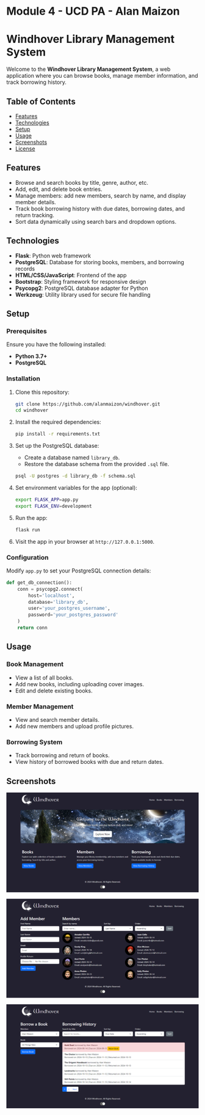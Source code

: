 # Module 4 - UCD PA - Alan Maizon

# Windhover Library Management System

Welcome to the **Windhover Library Management System**, a web application where you can browse books, manage member information, and track borrowing history.

## Table of Contents

- [Features](#features)
- [Technologies](#technologies)
- [Setup](#setup)
- [Usage](#usage)
- [Screenshots](#screenshots)
- [License](#license)

## Features

- Browse and search books by title, genre, author, etc.
- Add, edit, and delete book entries.
- Manage members: add new members, search by name, and display member details.
- Track book borrowing history with due dates, borrowing dates, and return tracking.
- Sort data dynamically using search bars and dropdown options.
  
## Technologies

- **Flask**: Python web framework
- **PostgreSQL**: Database for storing books, members, and borrowing records
- **HTML/CSS/JavaScript**: Frontend of the app
- **Bootstrap**: Styling framework for responsive design
- **Psycopg2**: PostgreSQL database adapter for Python
- **Werkzeug**: Utility library used for secure file handling

## Setup

### Prerequisites

Ensure you have the following installed:

- **Python 3.7+**
- **PostgreSQL**

### Installation

1. Clone this repository:

   ```bash
   git clone https://github.com/alanmaizon/windhover.git
   cd windhover
   ```

2. Install the required dependencies:

   ```bash
   pip install -r requirements.txt
   ```

3. Set up the PostgreSQL database:

   - Create a database named `library_db`.
   - Restore the database schema from the provided `.sql` file.
   
   ```bash
   psql -U postgres -d library_db -f schema.sql
   ```

4. Set environment variables for the app (optional):

   ```bash
   export FLASK_APP=app.py
   export FLASK_ENV=development
   ```

5. Run the app:

   ```bash
   flask run
   ```

6. Visit the app in your browser at `http://127.0.0.1:5000`.

### Configuration

Modify `app.py` to set your PostgreSQL connection details:

```python
def get_db_connection():
    conn = psycopg2.connect(
        host='localhost',
        database='library_db',
        user='your_postgres_username',
        password='your_postgres_password'
    )
    return conn
```

## Usage

### Book Management

- View a list of all books.
- Add new books, including uploading cover images.
- Edit and delete existing books.
  
### Member Management

- View and search member details.
- Add new members and upload profile pictures.

### Borrowing System

- Track borrowing and return of books.
- View history of borrowed books with due and return dates.

## Screenshots

![Homepage Screenshot](static/images/screenshots/homepage.png)

![Members List](static/images/screenshots/members.png)

![Borrowing History](static/images/screenshots/borrowing.png)
